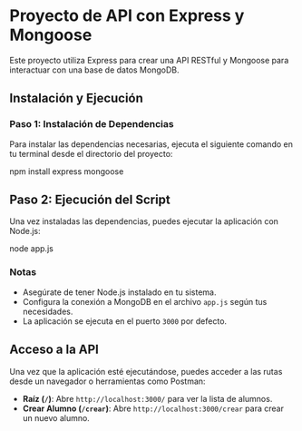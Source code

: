 # Proyecto de API con Express y Mongoose

Este proyecto utiliza Express para crear una API RESTful y Mongoose para interactuar con una base de datos MongoDB.

## Instalación y Ejecución

### Paso 1: Instalación de Dependencias

Para instalar las dependencias necesarias, ejecuta el siguiente comando en tu terminal desde el directorio del proyecto:

npm install express mongoose

## Paso 2: Ejecución del Script

Una vez instaladas las dependencias, puedes ejecutar la aplicación con Node.js:

node app.js

### Notas

- Asegúrate de tener Node.js instalado en tu sistema.
- Configura la conexión a MongoDB en el archivo `app.js` según tus necesidades.
- La aplicación se ejecuta en el puerto `3000` por defecto.

## Acceso a la API

Una vez que la aplicación esté ejecutándose, puedes acceder a las rutas desde un navegador o herramientas como Postman:

- **Raíz (`/`)**: Abre `http://localhost:3000/` para ver la lista de alumnos.
- **Crear Alumno (`/crear`)**: Abre `http://localhost:3000/crear` para crear un nuevo alumno.